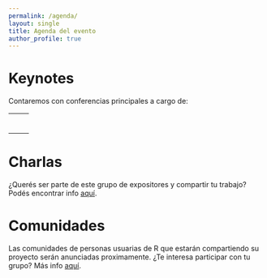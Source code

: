 ```yaml
---
permalink: /agenda/
layout: single
title: Agenda del evento
author_profile: true
---
```


# Keynotes

Contaremos con conferencias principales a cargo de:

<table style="width:100%">
  <tr>
    <td width="40%">  <p><img src="/ConectaR2021/assets/images/keynote1-01.png" alt="" /></p> </td>
    <td width="40%">  <p><img src="/ConectaR2021/assets/images/keynote2-01.png" alt="" /></p> </td>
 </tr>
</table>


# Charlas

¿Querés ser parte de este grupo de expositores y compartir tu trabajo? Podés encontrar info [aquí](https://conectar2021.github.io/ConectaR2021/inscripciones/).


# Comunidades

Las comunidades de personas usuarias de R que estarán compartiendo su proyecto serán anunciadas proximamente. ¿Te interesa participar con tu grupo? Más info [aquí](https://conectar2021.github.io/ConectaR2021/inscripciones/).


